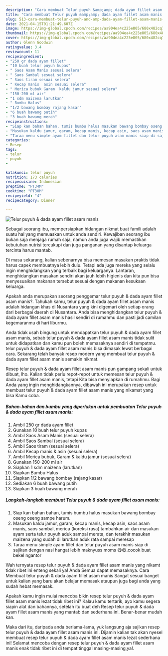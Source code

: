 ```yaml
---
description: "Cara membuat Telur puyuh &amp;amp; dada ayam fillet asam manis Sederhana Untuk Jualan"
title: "Cara membuat Telur puyuh &amp;amp; dada ayam fillet asam manis Sederhana Untuk Jualan"
slug: 513-cara-membuat-telur-puyuh-and-amp-dada-ayam-fillet-asam-manis-sederhana-untuk-jualan
date: 2021-04-15T01:21:49.607Z
image: https://img-global.cpcdn.com/recipes/aa904ea4c225e805/680x482cq70/telur-puyuh-dada-ayam-fillet-asam-manis-foto-resep-utama.jpg
thumbnail: https://img-global.cpcdn.com/recipes/aa904ea4c225e805/680x482cq70/telur-puyuh-dada-ayam-fillet-asam-manis-foto-resep-utama.jpg
cover: https://img-global.cpcdn.com/recipes/aa904ea4c225e805/680x482cq70/telur-puyuh-dada-ayam-fillet-asam-manis-foto-resep-utama.jpg
author: Glenn Goodwin
ratingvalue: 3.4
reviewcount: 11
recipeingredient:
- "250 gr dada ayam fillet"
- "10 buah telur puyuh kupas"
- " Saos Asam Manis sesuai selera"
- " Saos Sambal sesuai selera"
- " Saos tiram sesuai selera"
- " Kecap manis  asin sesuai selera"
- " Merica bubuk Garam  kaldu jamur sesuai selera"
- "150-200 ml air"
- "1 sdm maizena larutkan"
- " Bumbu Halus"
- "1/2 bawang bombay rajang kasar"
- "6 buah bawang putih"
- "3 buah bawang merah"
recipeinstructions:
- "Siap kan bahan bahan, tumis bumbu halus masukan bawang bombay oseng oseng sampe harum."
- "Masukan kaldu jamur, garam, kecap manis, kecap asin, saos asam manis, saos sambal, merica (koreksi rasa) tambahkan air dan masukan ayam serta telur puyuh aduk sampai merata, dan terakhir masukan maizena yang sudah di larutkan aduk rata sampai meresap"
- "Taraa menu simple ayam fillet dan telur puyuh asam manis siap di sajikan dengan nasi hangat lebih maknyuss moms 😋😋.cocok buat bekel ngantor"
categories:
- Resep
tags:
- telur
- puyuh
- 

katakunci: telur puyuh  
nutrition: 173 calories
recipecuisine: Indonesian
preptime: "PT34M"
cooktime: "PT30M"
recipeyield: "4"
recipecategory: Dinner

---
```



![Telur puyuh &amp; dada ayam fillet asam manis](https://img-global.cpcdn.com/recipes/aa904ea4c225e805/680x482cq70/telur-puyuh-dada-ayam-fillet-asam-manis-foto-resep-utama.jpg)

Sebagai seorang ibu, mempersiapkan hidangan nikmat buat famili adalah suatu hal yang memuaskan untuk anda sendiri. Kewajiban seorang ibu bukan saja menjaga rumah saja, namun anda juga wajib memastikan kebutuhan nutrisi tercukupi dan juga panganan yang disantap keluarga tercinta harus mantab.

Di masa  sekarang, kalian sebenarnya bisa memesan masakan praktis tidak harus capek membuatnya lebih dulu. Tetapi ada juga mereka yang selalu ingin menghidangkan yang terbaik bagi keluarganya. Lantaran, menghidangkan masakan sendiri akan jauh lebih higienis dan kita pun bisa menyesuaikan makanan tersebut sesuai dengan makanan kesukaan keluarga. 



Apakah anda merupakan seorang penggemar telur puyuh &amp; dada ayam fillet asam manis?. Tahukah kamu, telur puyuh &amp; dada ayam fillet asam manis adalah hidangan khas di Nusantara yang kini digemari oleh setiap orang dari berbagai daerah di Nusantara. Anda bisa menghidangkan telur puyuh &amp; dada ayam fillet asam manis hasil sendiri di rumahmu dan pasti jadi camilan kegemaranmu di hari liburmu.

Anda tidak usah bingung untuk mendapatkan telur puyuh &amp; dada ayam fillet asam manis, sebab telur puyuh &amp; dada ayam fillet asam manis tidak sulit untuk didapatkan dan kamu pun boleh memasaknya sendiri di tempatmu. telur puyuh &amp; dada ayam fillet asam manis bisa dimasak lewat berbagai cara. Sekarang telah banyak resep modern yang membuat telur puyuh &amp; dada ayam fillet asam manis semakin nikmat.

Resep telur puyuh &amp; dada ayam fillet asam manis pun gampang sekali untuk dibuat, lho. Kalian tidak perlu repot-repot untuk memesan telur puyuh &amp; dada ayam fillet asam manis, tetapi Kita bisa menyiapkan di rumahmu. Bagi Anda yang ingin menghidangkannya, dibawah ini merupakan resep untuk membuat telur puyuh &amp; dada ayam fillet asam manis yang nikamat yang bisa Kamu coba.

<!--inarticleads1-->

##### Bahan-bahan dan bumbu yang diperlukan untuk pembuatan Telur puyuh &amp; dada ayam fillet asam manis:

1. Ambil 250 gr dada ayam fillet
1. Gunakan 10 buah telur puyuh kupas
1. Ambil  Saos Asam Manis (sesuai selera)
1. Ambil  Saos Sambal (sesuai selera)
1. Ambil  Saos tiram (sesuai selera)
1. Ambil  Kecap manis &amp; asin (sesuai selera)
1. Ambil  Merica bubuk, Garam &amp; kaldu jamur (sesuai selera)
1. Gunakan 150-200 ml air
1. Siapkan 1 sdm maizena (larutkan)
1. Siapkan  Bumbu Halus
1. Siapkan 1/2 bawang bombay (rajang kasar)
1. Sediakan 6 buah bawang putih
1. Siapkan 3 buah bawang merah




<!--inarticleads2-->

##### Langkah-langkah membuat Telur puyuh &amp; dada ayam fillet asam manis:

1. Siap kan bahan bahan, tumis bumbu halus masukan bawang bombay oseng oseng sampe harum.
1. Masukan kaldu jamur, garam, kecap manis, kecap asin, saos asam manis, saos sambal, merica (koreksi rasa) tambahkan air dan masukan ayam serta telur puyuh aduk sampai merata, dan terakhir masukan maizena yang sudah di larutkan aduk rata sampai meresap
1. Taraa menu simple ayam fillet dan telur puyuh asam manis siap di sajikan dengan nasi hangat lebih maknyuss moms 😋😋.cocok buat bekel ngantor




Wah ternyata resep telur puyuh &amp; dada ayam fillet asam manis yang nikamt tidak ribet ini enteng sekali ya! Anda Semua dapat memasaknya. Cara Membuat telur puyuh &amp; dada ayam fillet asam manis Sangat sesuai banget untuk kalian yang baru akan belajar memasak ataupun juga bagi anda yang sudah hebat memasak.

Apakah kamu ingin mulai mencoba bikin resep telur puyuh &amp; dada ayam fillet asam manis lezat tidak ribet ini? Kalau kamu tertarik, ayo kamu segera siapin alat dan bahannya, setelah itu buat deh Resep telur puyuh &amp; dada ayam fillet asam manis yang mantab dan sederhana ini. Benar-benar mudah kan. 

Maka dari itu, daripada anda berlama-lama, yuk langsung aja sajikan resep telur puyuh &amp; dada ayam fillet asam manis ini. Dijamin kalian tak akan nyesel membuat resep telur puyuh &amp; dada ayam fillet asam manis lezat sederhana ini! Selamat mencoba dengan resep telur puyuh &amp; dada ayam fillet asam manis enak tidak ribet ini di tempat tinggal masing-masing,ya!.

